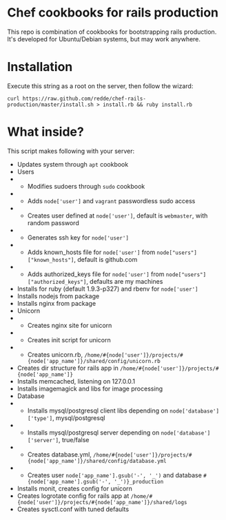 # Chef cookbooks for rails production

This repo is combination of cookbooks for bootstrapping rails production.
It's developed for Ubuntu/Debian systems, but may work anywhere.

# Installation

Execute this string as a root on the server, then follow the wizard:

    curl https://raw.github.com/redde/chef-rails-production/master/install.sh > install.rb && ruby install.rb

# What inside?
This script makes following with your server:

* Updates system through `apt` cookbook
* Users
* * Modifies sudoers through `sudo` cookbook
* * Adds `node['user']` and `vagrant` passwordless sudo access
* * Creates user defined at `node['user']`, default is `webmaster`, with random password
* * Generates ssh key for `node['user']`
* * Adds known_hosts file for `node['user']` from `node["users"]["known_hosts"]`, default is github.com
* * Adds authorized_keys file for `node['user']` from `node["users"]["authorized_keys"]`, defaults are my machines
* Installs for ruby (default 1.9.3-p327) and rbenv for `node['user']`
* Installs nodejs from package
* Installs nginx from package
* Unicorn
* * Creates nginx site for unicorn
* * Creates init script for unicorn 
* * Creates unicorn.rb, `/home/#{node['user']}/projects/#{node['app_name']}/shared/config/unicorn.rb`
* Creates dir structure for rails app in `/home/#{node['user']}/projects/#{node['app_name']}`
* Installs memcached, listening on 127.0.0.1
* Installs imagemagick and libs for image processing
* Database
* * Installs mysql/postgresql client libs depending on `node['database']['type']`, mysql/postgresql
* * Installs mysql/postgresql server depending on `node['database']['server']`, true/false
* * Creates database.yml, `/home/#{node['user']}/projects/#{node['app_name']}/shared/config/database.yml`
* * Creates user `node['app_name'].gsub('-', '_')` and database `#{node['app_name'].gsub('-', '_')}_production`
* Installs monit, creates config for unicorn
* Creates logrotate config for rails app at `/home/#{node['user']}/projects/#{node['app_name']}/shared/logs`
* Creates sysctl.conf with tuned defaults